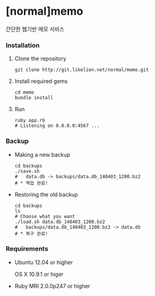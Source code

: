[normal]memo
=====

간단한 웹기반 메모 서비스

### Installation

1.  Clone the repository

    ```
    git clone http://git.likelion.net/normal/memo.git
    ```

2.  Install required gems

    ```
    cd memo
    bundle install
    ```

3.  Run

    ```
    ruby app.rb
    # Listening on 0.0.0.0:4567 ...
    ```

### Backup

*   Making a new backup

    ```
    cd backups
    ./save.sh
    #   data.db -> backups/data.db_140403_1200.bz2
    # * 백업 완료!
    ```

*   Restoring the old backup

    ```
    cd backups
    ls
    # Choose what you want
    ./load.sh data.db_140403_1200.bz2
    #   backups/data.db_140403_1200.bz2 -> data.db
    # * 복구 완료! 
    ```

### Requirements

* Ubuntu 12.04 or higher

  OS X 10.9.1 or higer

* Ruby MRI 2.0.0p247 or higher
